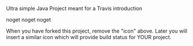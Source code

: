 

Ultra simple Java Project meant for a Travis introduction

noget noget noget

When you have forked this project, remove the "icon" above. Later you will insert a similar icon which will provide build status for YOUR project.

